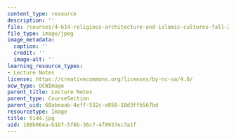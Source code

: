 ```yaml
---
content_type: resource
description: ''
file: /courses/4-614-religious-architecture-and-islamic-cultures-fall-2002/188b064ab1b75f6b36c74f8937ec7a1f_5144.jpg
file_type: image/jpeg
image_metadata:
  caption: ''
  credit: ''
  image-alt: ''
learning_resource_types:
- Lecture Notes
license: https://creativecommons.org/licenses/by-nc-sa/4.0/
ocw_type: OCWImage
parent_title: Lecture Notes
parent_type: CourseSection
parent_uid: 68abeaab-4eff-532c-e858-18d3ffb567bd
resourcetype: Image
title: 5144.jpg
uid: 188b064a-b1b7-5f6b-36c7-4f8937ec7a1f
---
```

